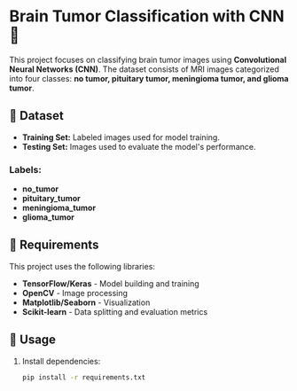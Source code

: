 # Brain Tumor Classification with CNN 🧠  

This project focuses on classifying brain tumor images using **Convolutional Neural Networks (CNN)**. The dataset consists of MRI images categorized into four classes: **no tumor, pituitary tumor, meningioma tumor, and glioma tumor**.  

## 📌 Dataset  
- **Training Set:** Labeled images used for model training.  
- **Testing Set:** Images used to evaluate the model's performance.  

### Labels:  
- **no_tumor**  
- **pituitary_tumor**  
- **meningioma_tumor**  
- **glioma_tumor**  

## 🔧 Requirements  
This project uses the following libraries:  
- **TensorFlow/Keras** - Model building and training  
- **OpenCV** - Image processing  
- **Matplotlib/Seaborn** - Visualization  
- **Scikit-learn** - Data splitting and evaluation metrics  

## 🚀 Usage  
1. Install dependencies:  
   ```bash
   pip install -r requirements.txt
